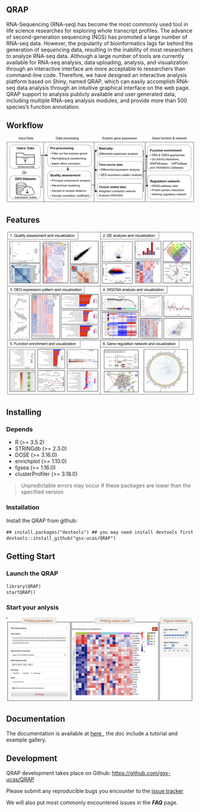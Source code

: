 ## QRAP
RNA-Sequencing (RNA-seq) has become the most commonly used tool in life science researches for exploring whole transcript profiles. The advance of second-generation sequencing (NGS) has promoted a large number of RNA-seq data. However, the popularity of bioinformatics lags far behind the generation of sequencing data, resulting in the inability of most researchers to analyze RNA-seq data. Although a large number of tools are currently available for RNA-seq analysis, data uploading, analysis, and visualization through an interactive interface are more acceptable to researchers than command-line code. Therefore, we have designed an interactive analysis platform based on Shiny, named QRAP, which can easily accomplish RNA-seq data analysis through an intuitive graphical interface on the web page. QRAP support to analysis publicly available and user generated data, including multiple RNA-seq analysis modules, and provide more than 500 species’s function annotation.

## Workflow
![The main Features](/inst/shiny/www/images/workflow.jpg)

## Features

![The main Features](/inst/shiny/www/images/features.jpg)

## Installing

### Depends
- R (>= 3.5.2)
- STRINGdb (>= 2.3.0)
- DOSE (>= 3.16.0)
- enrichplot (>= 1.10.0)
- fgsea (>= 1.16.0)
- clusterProfiler (>= 3.18.0)
> Unpredictable errors may occur if these packages are lower than the specified version

### Installation
Install the QRAP from github:
```
## install.packages("devtools") ## you may need install devtools first
devtools::install_github("gsx-ucas/QRAP")
```
## Getting Start

### Launch the QRAP
```
library(QRAP)
startQRAP()
```
### Start your anlysis

![Screenshot of home page](/inst/shiny/www/images/page_demo.jpg)

## Documentation
The documentation is available at <a href="https://gsx-ucas.github.io/QRAP/" target="_blank"> here </a>, the doc include a tutorial and example gallery.

## Development

QRAP development takes place on Github: <a href="https://github.com/gsx-ucas/QRAP" target="_blank">https://github.com/gsx-ucas/QRAP</a>

Please submit any reproducible bugs you encounter to the <a href="https://github.com/gsx-ucas/QRAP/issues" target="_blank">issue tracker</a>

We will also put most commonly encountered issues in the ***FAQ*** page.
